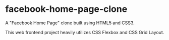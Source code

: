 # facebook-home-page-clone
A "Facebook Home Page" clone built using HTML5 and CSS3.

This web frontend project heavily utilizes CSS Flexbox and CSS Grid Layout.
